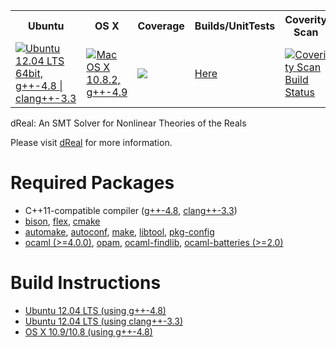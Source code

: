 <table>
  <tr>
    <th>Ubuntu</th>
    <th>OS X</th>
    <th>Coverage</th>
    <th>Builds/UnitTests</th>
    <th>Coverity Scan</th>
  </tr>
  <tr>
    <td><a href="https://travis-ci.org/soonhokong/dReal"><img src="https://travis-ci.org/soonhokong/dReal.png?branch=master" title="Ubuntu 12.04 LTS 64bit, g++-4.8 | clang++-3.3"/></a></td>
    <td><a href="https://travis-ci.org/soonhokong/dReal-osx"><img src="https://travis-ci.org/soonhokong/dReal-osx.png?branch=master" title="Mac OS X 10.8.2, g++-4.9"/></a></td>
    <td><a href="https://coveralls.io/r/soonhokong/dReal"><img src="https://coveralls.io/repos/soonhokong/dReal/badge.png"/></a></td>
    <td><a href="http://borel.modck.cs.cmu.edu/CDash/index.php?project=dReal">Here</a></td>
    <td><a href="https://scan.coverity.com/projects/1716"><img alt="Coverity Scan Build Status" src="https://scan.coverity.com/projects/1716/badge.svg"/></a></td>
  </tr>
</table>

dReal: An SMT Solver for Nonlinear Theories of the Reals

Please visit [dReal] for more information.

Required Packages
=================
 - C++11-compatible compiler ([g++-4.8][gcc], [clang++-3.3][clang])
 - [bison][bison], [flex][flex], [cmake][cmake]
 - [automake][automake], [autoconf][autoconf], [make][make], [libtool][libtool], [pkg-config][pkg-config]
 - [ocaml (>=4.0.0)][ocaml], [opam][opam], [ocaml-findlib][ocaml-findlib], [ocaml-batteries (>=2.0)][ocaml-batteries]

[automake]: http://www.gnu.org/software/automake/
[autoconf]: http://www.gnu.org/software/autoconf/
[make]: http://www.gnu.org/software/make/
[libtool]: http://www.gnu.org/software/libtool/
[gcc]: http://gcc.gnu.org/projects/cxx0x.html
[clang]: http://clang.llvm.org/cxx_status.html
[dReal]: http://dreal.cs.cmu.edu
[cmake]:http://www.cmake.org/cmake/resources/software.html
[bison]: http://www.gnu.org/software/bison
[flex]: http://flex.sourceforge.net
[ocaml]: http://ocaml.org
[opam]: http://opam.ocamlpro.com
[ocaml-findlib]: http://projects.camlcity.org/projects/findlib.html
[ocaml-batteries]: http://batteries.forge.ocamlcore.org
[pkg-config]: http://www.freedesktop.org/wiki/Software/pkg-config

Build Instructions
==================

 - [Ubuntu 12.04 LTS (using g++-4.8)][ubuntu-gcc]
 - [Ubuntu 12.04 LTS (using clang++-3.3)][ubuntu-clang]
 - [OS X 10.9/10.8 (using g++-4.8)][osx-gcc]

[ubuntu-gcc]: doc/ubuntu-gcc.md
[ubuntu-clang]: doc/ubuntu-clang.md
[osx-gcc]: doc/osx-gcc.md
